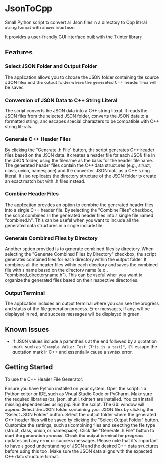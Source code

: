 # JsonToCpp
Small Python script to convert all Json files in a directory to Cpp literal string format with a user interface. 

It provides a user-friendly GUI interface built with the Tkinter library.

## Features
### Select JSON Folder and Output Folder
The application allows you to choose the JSON folder containing the source JSON files and the output folder where the generated C++ header files will be saved.

### Conversion of JSON Data to C++ String Literal
The script converts the JSON data into a C++ string literal. It reads the JSON files from the selected JSON folder, converts the JSON data to a formatted string, and escapes special characters to be compatible with C++ string literals.

### Generate C++ Header Files
By clicking the "Generate .h File" button, the script generates C++ header files based on the JSON data. It creates a header file for each JSON file in the JSON folder, using the filename as the basis for the header file name. The generated header files contain the C++ data structures (e.g., struct, class, union, namespace) and the converted JSON data as a C++ string literal. It also replicates the directory structure of the JSON folder to create an exact match but with .h files instead.

### Combine Header Files
The application provides an option to combine the generated header files into a single C++ header file. By selecting the "Combine Files" checkbox, the script combines all the generated header files into a single file named "combined.h". This can be useful when you want to include all the generated data structures in a single include file.

### Generate Combined Files by Directory
Another option provided is to generate combined files by directory. When selecting the "Generate Combined Files by Directory" checkbox, the script generates combined files for each directory within the output folder. It combines all the header files within each directory and saves the combined file with a name based on the directory name (e.g., "combined_directoryname.h"). This can be useful when you want to organize the generated files based on their respective directories.

### Output Terminal
The application includes an output terminal where you can see the progress and status of the file generation process. Error messages, if any, will be displayed in red, and success messages will be displayed in green.

## Known Issues
- If JSON values include a paranthesis at the end followed by a quotation mark, such as ```"Example Value: Test (This is a test)"```, it'll escape the quotation mark in C++ and essentially cause a syntax error.

## Getting Started
To use the C++ Header File Generator:

Ensure you have Python installed on your system.
Open the script in a Python editor or IDE, such as Visual Studio Code or PyCharm.
Make sure the required libraries (os, json, shutil, tkinter) are installed. You can install missing dependencies using pip.
Run the script. The GUI window will appear.
Select the JSON folder containing your JSON files by clicking the "Select JSON Folder" button.
Select the output folder where the generated C++ header files will be saved by clicking the "Select Output Folder" button.
Customize the settings, such as combining files and selecting the file type (struct, class, union, or namespace).
Click the "Generate .h File" button to start the generation process.
Check the output terminal for progress updates and any error or success messages.
Please note that it's important to have a good understanding of JSON and the desired C++ data structures before using this tool. Make sure the JSON data aligns with the expected C++ data structure format.
